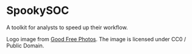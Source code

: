 # SpookySOC
A toolkit for analysts to speed up their workflow.

Logo image from [Good Free Photos](https://www.goodfreephotos.com/vector-images/ghost-vector-clipart.png.php).
The image is licensed under CC0 / Public Domain.